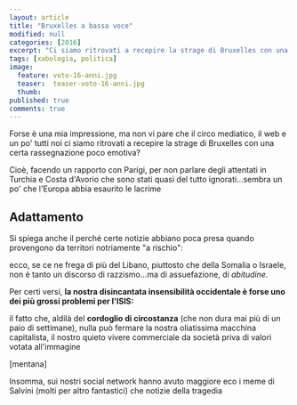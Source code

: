 ```yaml
---
layout: article
title: "Bruxelles a bassa voce"
modified: null
categories: [2016]
excerpt: "Ci siamo ritrovati a recepire la strage di Bruxelles con una certa rassegnazione poco emotiva?..."
tags: [xabologia, politica]
image: 
  feature: voto-16-anni.jpg
  teaser:  teaser-voto-16-anni.jpg
  thumb: 
published: true
comments: true
---
```


Forse è una mia impressione, ma non vi pare che il circo mediatico, il web e un po' tutti noi ci siamo ritrovati a recepire la strage di Bruxelles con una certa rassegnazione poco emotiva?

Cioè, facendo un rapporto con Parigi, per non parlare degli attentati in Turchia e Costa d'Avorio che sono stati quasi del tutto ignorati...sembra un po' che l'Europa abbia esaurito le lacrime

## Adattamento

Si spiega anche il perché certe notizie abbiano poca presa quando provengono da territori notriamente "a rischio": 

ecco, se ce ne frega di più del Libano, piuttosto che della Somalia o Israele, non è tanto un discorso di razzismo...ma di assuefazione, di *abitudine.*

Per certi versi, **la nostra disincantata insensibilità occidentale è forse uno dei più grossi problemi per l'ISIS:** 

il fatto che, aldilà del **cordoglio di circostanza** (che non dura mai più di un paio di settimane), nulla può fermare la nostra oliatissima macchina capitalista, il nostro quieto vivere commerciale da società priva di valori votata all'immagine

[mentana]

Insomma, sui nostri social network hanno avuto maggiore eco i meme di Salvini (molti per altro fantastici) che notizie della tragedia
